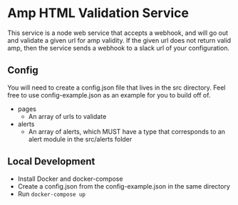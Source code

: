 # Amp HTML Validation Service

This service is a node web service that accepts a webhook, and will go out and validate a given url for amp validity.
If the given url does not return valid amp, then the service sends a webhook to a slack url of your configuration.

## Config

You will need to create a config.json file that lives in the src directory.
Feel free to use config-example.json as an example for you to build off of. 

* pages
    * An array of urls to validate
* alerts
    * An array of alerts, which MUST have a type that corresponds to an alert module in the src/alerts folder

## Local Development

* Install Docker and docker-compose
* Create a config.json from the config-example.json in the same directory
* Run `docker-compose up`